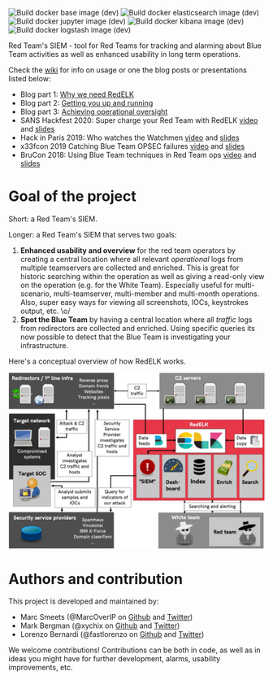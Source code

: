 ![Build docker base image (dev)](https://github.com/outflanknl/RedELK/workflows/Build%20docker%20base%20image%20(dev)/badge.svg?branch=maindev)
![Build docker elasticsearch image (dev)](https://github.com/outflanknl/RedELK/workflows/Build%20docker%20elasticsearch%20image%20(dev)/badge.svg?branch=maindev)
![Build docker jupyter image (dev)](https://github.com/outflanknl/RedELK/workflows/Build%20docker%20jupyter%20image%20(dev)/badge.svg?branch=maindev)
![Build docker kibana image (dev)](https://github.com/outflanknl/RedELK/workflows/Build%20docker%20kibana%20image%20(dev)/badge.svg?branch=maindev)
![Build docker logstash image (dev)](https://github.com/outflanknl/RedELK/workflows/Build%20docker%20logstash%20image%20(dev)/badge.svg?branch=maindev)


Red Team's SIEM - tool for Red Teams for tracking and alarming about Blue Team activities as well as enhanced usability in long term operations.

Check the [wiki](https://github.com/outflanknl/RedELK/wiki) for info on usage or one the blog posts or presentations listed below:
- Blog part 1: [Why we need RedELK](https://outflank.nl/blog/2019/02/14/introducing-redelk-part-1-why-we-need-it/)
- Blog part 2: [Getting you up and running](https://outflank.nl/blog/2020/02/28/redelk-part-2-getting-you-up-and-running/)
- Blog part 3: [Achieving operational oversight](https://outflank.nl/blog/2020/04/07/redelk-part-3-achieving-operational-oversight/)
- SANS Hackfest 2020: Super charge your Red Team with RedELK [video](https://www.youtube.com/watch?v=24pVnDSSOLY) and [slides](https://github.com/outflanknl/Presentations/blob/master/SANSHackFest2020_Smeets_SuperchargeYourRedTeamwithRedELK.pdf)
- Hack in Paris 2019: Who watches the Watchmen [video](https://www.youtube.com/watch?v=ZezBCAUax6c) and [slides](https://github.com/outflanknl/Presentations/blob/master/HackInParis2019_WhoWatchesTheWatchmen_Bergman-Smeetsfinal.pdf)
- x33fcon 2019 Catching Blue Team OPSEC failures [video](https://www.youtube.com/watch?v=-CNMgh0yJag) and [slides](https://github.com/outflanknl/Presentations/blob/master/x33fcon2019_OutOfTheBlue-CatchingBlueTeamOPSECFailures_publicversion.pdf)
- BruCon 2018: Using Blue Team techniques in Red Team ops [video](https://www.youtube.com/watch?v=OjtftdPts4g) and [slides](https://github.com/outflanknl/Presentations/blob/master/MirrorOnTheWall_BruCon2018_UsingBlueTeamTechniquesinRedTeamOps_Bergman-Smeets_FINAL.pdf)


# Goal of the project #
Short: a Red Team's SIEM.

Longer: a Red Team's SIEM that serves two goals:
1. **Enhanced usability and overview** for the red team operators by creating a central location where all relevant _operational_ logs from multiple teamservers are collected and enriched. This is great for historic searching within the operation as well as giving a read-only view on the operation (e.g. for the White Team). Especially useful for multi-scenario, multi-teamserver, multi-member and multi-month operations. Also, super easy ways for viewing all screenshots, IOCs, keystrokes output, etc. \o/
2. **Spot the Blue Team** by having a central location where all _traffic_ logs from redirectors are collected and enriched. Using specific queries its now possible to detect that the Blue Team is investigating your infrastructure.  

Here's a conceptual overview of how RedELK works.

![](./images/redelk_overview.jpg)


# Authors and contribution #
This project is developed and maintained by:
- Marc Smeets (@MarcOverIP on [Github](https://github.com/MarcOverIP) and [Twitter](https://twitter.com/MarcOverIP))
- Mark Bergman (@xychix on [Github](https://github.com/xychix) and [Twitter](https://twitter.com/xychix))
- Lorenzo Bernardi (@fastlorenzo on [Github](https://github.com/fastlorenzo) and [Twitter](https://twitter.com/fastlorenzo))

We welcome contributions! Contributions can be both in code, as well as in ideas you might have for further development, alarms, usability improvements, etc.
